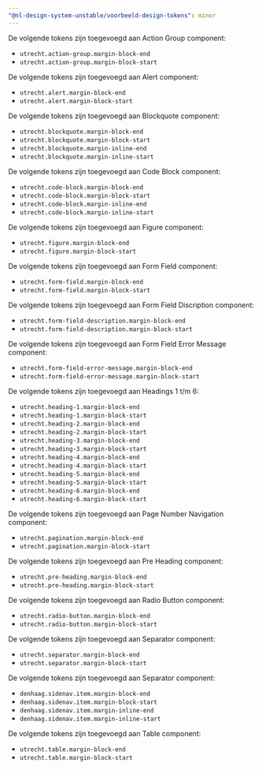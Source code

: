 ```yaml
---
"@nl-design-system-unstable/voorbeeld-design-tokens": minor
---
```


De volgende tokens zijn toegevoegd aan Action Group component:

- `utrecht.action-group.margin-block-end`
- `utrecht.action-group.margin-block-start`

De volgende tokens zijn toegevoegd aan Alert component:

- `utrecht.alert.margin-block-end`
- `utrecht.alert.margin-block-start`

De volgende tokens zijn toegevoegd aan Blockquote component:

- `utrecht.blockquote.margin-block-end`
- `utrecht.blockquote.margin-block-start`
- `utrecht.blockquote.margin-inline-end`
- `utrecht.blockquote.margin-inline-start`

De volgende tokens zijn toegevoegd aan Code Block component:

- `utrecht.code-block.margin-block-end`
- `utrecht.code-block.margin-block-start`
- `utrecht.code-block.margin-inline-end`
- `utrecht.code-block.margin-inline-start`

De volgende tokens zijn toegevoegd aan Figure component:

- `utrecht.figure.margin-block-end`
- `utrecht.figure.margin-block-start`

De volgende tokens zijn toegevoegd aan Form Field component:

- `utrecht.form-field.margin-block-end`
- `utrecht.form-field.margin-block-start`

De volgende tokens zijn toegevoegd aan Form Field Discription component:

- `utrecht.form-field-description.margin-block-end`
- `utrecht.form-field-description.margin-block-start`

De volgende tokens zijn toegevoegd aan Form Field Error Message component:

- `utrecht.form-field-error-message.margin-block-end`
- `utrecht.form-field-error-message.margin-block-start`

De volgende tokens zijn toegevoegd aan Headings 1 t/m 6:

- `utrecht.heading-1.margin-block-end`
- `utrecht.heading-1.margin-block-start`
- `utrecht.heading-2.margin-block-end`
- `utrecht.heading-2.margin-block-start`
- `utrecht.heading-3.margin-block-end`
- `utrecht.heading-3.margin-block-start`
- `utrecht.heading-4.margin-block-end`
- `utrecht.heading-4.margin-block-start`
- `utrecht.heading-5.margin-block-end`
- `utrecht.heading-5.margin-block-start`
- `utrecht.heading-6.margin-block-end`
- `utrecht.heading-6.margin-block-start`

De volgende tokens zijn toegevoegd aan Page Number Navigation component:

- `utrecht.pagination.margin-block-end`
- `utrecht.pagination.margin-block-start`

De volgende tokens zijn toegevoegd aan Pre Heading component:

- `utrecht.pre-heading.margin-block-end`
- `utrecht.pre-heading.margin-block-start`

De volgende tokens zijn toegevoegd aan Radio Button component:

- `utrecht.radio-button.margin-block-end`
- `utrecht.radio-button.margin-block-start`

De volgende tokens zijn toegevoegd aan Separator component:

- `utrecht.separator.margin-block-end`
- `utrecht.separator.margin-block-start`

De volgende tokens zijn toegevoegd aan Separator component:

- `denhaag.sidenav.item.margin-block-end`
- `denhaag.sidenav.item.margin-block-start`
- `denhaag.sidenav.item.margin-inline-end`
- `denhaag.sidenav.item.margin-inline-start`

De volgende tokens zijn toegevoegd aan Table component:

- `utrecht.table.margin-block-end`
- `utrecht.table.margin-block-start`
